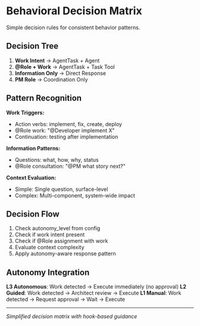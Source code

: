 # Behavioral Decision Matrix

Simple decision rules for consistent behavior patterns.

## Decision Tree
1. **Work Intent** → AgentTask + Agent
2. **@Role + Work** → AgentTask + Task Tool
3. **Information Only** → Direct Response
4. **PM Role** → Coordination Only

## Pattern Recognition

**Work Triggers:**
- Action verbs: implement, fix, create, deploy
- @Role work: "@Developer implement X"
- Continuation: testing after implementation

**Information Patterns:**
- Questions: what, how, why, status
- @Role consultation: "@PM what story next?"

**Context Evaluation:**
- Simple: Single question, surface-level
- Complex: Multi-component, system-wide impact

## Decision Flow
1. Check autonomy_level from config
2. Check if work intent present
3. Check if @Role assignment with work
4. Evaluate context complexity
5. Apply autonomy-aware response pattern

## Autonomy Integration
**L3 Autonomous**: Work detected → Execute immediately (no approval)
**L2 Guided**: Work detected → Architect review → Execute
**L1 Manual**: Work detected → Request approval → Wait → Execute

---
*Simplified decision matrix with hook-based guidance*